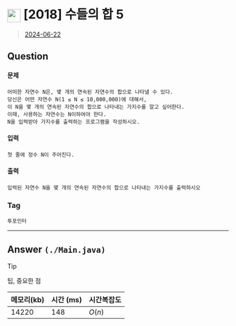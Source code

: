 # <img src="https://d2gd6pc034wcta.cloudfront.net/tier/6.svg" width="30" height="30" style="vertical-align: middle;"/> [2018] 수들의 합 5
> [2024-06-22](https://www.acmicpc.net/problem/2018)

## Question
#### 문제
``` 
어떠한 자연수 N은, 몇 개의 연속된 자연수의 합으로 나타낼 수 있다. 
당신은 어떤 자연수 N(1 ≤ N ≤ 10,000,000)에 대해서, 
이 N을 몇 개의 연속된 자연수의 합으로 나타내는 가지수를 알고 싶어한다. 
이때, 사용하는 자연수는 N이하여야 한다.
N을 입력받아 가지수를 출력하는 프로그램을 작성하시오.
```
#### 입력
```
첫 줄에 정수 N이 주어진다.
```
#### 출력
``` 
입력된 자연수 N을 몇 개의 연속된 자연수의 합으로 나타내는 가지수를 출력하시오
```

### Tag
`투포인터`

--- 

## Answer `(./Main.java)`

> [!tip]
> 팁, 중요한 점


| 메모리(kb) | 시간  (ms) | 시간복잡도 |
|---------|----------|-------|
| 14220   | 148      | $O(n)$    |
